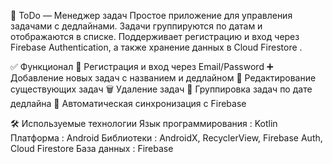 📱 ToDo — Менеджер задач
Простое приложение для управления задачами с дедлайнами. Задачи группируются по датам и отображаются в списке.
Поддерживает регистрацию и вход через Firebase Authentication, а также хранение данных в Cloud Firestore .

✅ Функционал
🔐 Регистрация и вход через Email/Password
➕ Добавление новых задач с названием и дедлайном
📝 Редактирование существующих задач
🗑️ Удаление задач
📅 Группировка задач по дате дедлайна
🔄 Автоматическая синхронизация с Firebase


🛠️ Используемые технологии
Язык программирования : Kotlin
Платформа : Android
Библиотеки : AndroidX, RecyclerView, Firebase Auth, Cloud Firestore
База данных : Firebase


